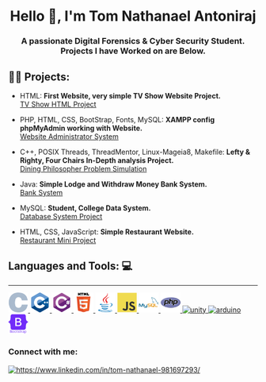 <h1 align="center">Hello 👋, I'm Tom Nathanael Antoniraj</h1>
<h3 align="center">A passionate Digital Forensics & Cyber Security Student. Projects I have Worked on are Below.</h3>

<h2 align="left">👨‍💻 Projects: </h2>

- HTML: <b> First Website, very simple TV Show Website Project. </b> <br>[TV Show HTML Project](https://github.com/TomNathanael/Simple-Fandom-TV-Show-Website.git) <br>

- PHP, HTML, CSS, BootStrap, Fonts, MySQL: <b> XAMPP config phpMyAdmin working with Website. </b> <br> [Website Administrator System](https://github.com/TomNathanael/Website-w-Administrator-Viewing.git) <br>

- C++, POSIX Threads, ThreadMentor, Linux-Mageia8, Makefile: <b> Lefty & Righty, Four Chairs In-Depth analysis Project. </b> <br> [Dining Philosopher Problem Simulation](https://github.com/TomNathanael/Dining-Philosophers-Simulation.git) <br>

- Java: <b> Simple Lodge and Withdraw Money Bank System. </b> <br>[Bank System](https://github.com/TomNathanael/Bank-System.git) <br>

- MySQL: <b> Student, College Data System. </b> <br>[Database System Project](https://github.com/TomNathanael/MySQL-Database-System.git) <br>

- HTML, CSS, JavaScript: <b> Simple Restaurant Website. </b> <br>[Restaurant Mini Project](https://github.com/TomNathanael/Pizza-HTML-Mini-Project) <br>


<h2 align="left">Languages and Tools: 💻 </h2> <hr>

<p align="left">  <a href="https://www.cprogramming.com/" target="_blank" rel="noreferrer"> <img src="https://raw.githubusercontent.com/devicons/devicon/master/icons/c/c-original.svg" alt="c" width="40" height="40"/> </a>
<a href="https://www.w3schools.com/cpp/" target="_blank" rel="noreferrer"> <img src="https://raw.githubusercontent.com/devicons/devicon/master/icons/cplusplus/cplusplus-original.svg" alt="cplusplus" width="40" height="40"/> </a>
<a href="https://www.w3schools.com/cs/" target="_blank" rel="noreferrer"> <img src="https://raw.githubusercontent.com/devicons/devicon/master/icons/csharp/csharp-original.svg" alt="csharp" width="40" height="40"/> </a>
<a href="https://www.w3.org/html/" target="_blank" rel="noreferrer"> <img src="https://raw.githubusercontent.com/devicons/devicon/master/icons/html5/html5-original-wordmark.svg" alt="html5" width="40" height="40"/> </a>
<a href="https://www.java.com" target="_blank" rel="noreferrer"> <img src="https://raw.githubusercontent.com/devicons/devicon/master/icons/java/java-original.svg" alt="java" width="40" height="40"/> </a>
<a href="https://developer.mozilla.org/en-US/docs/Web/JavaScript" target="_blank" rel="noreferrer"> <img src="https://raw.githubusercontent.com/devicons/devicon/master/icons/javascript/javascript-original.svg" alt="javascript" width="40" height="40"/> </a>
<a href="https://www.mysql.com/" target="_blank" rel="noreferrer"> <img src="https://raw.githubusercontent.com/devicons/devicon/master/icons/mysql/mysql-original-wordmark.svg" alt="mysql" width="40" height="40"/> </a>
<a href="https://www.php.net" target="_blank" rel="noreferrer"> <img src="https://raw.githubusercontent.com/devicons/devicon/master/icons/php/php-original.svg" alt="php" width="40" height="40"/> </a>
<a href="https://unity.com/" target="_blank" rel="noreferrer"> <img src="https://www.vectorlogo.zone/logos/unity3d/unity3d-icon.svg" alt="unity" width="40" height="40"/> </a>
<a href="https://www.arduino.cc/" target="_blank" rel="noreferrer"> <img src="https://cdn.worldvectorlogo.com/logos/arduino-1.svg" alt="arduino" width="40" height="40"/> </a>
<a href="https://getbootstrap.com" target="_blank" rel="noreferrer"> <img src="https://raw.githubusercontent.com/devicons/devicon/master/icons/bootstrap/bootstrap-plain-wordmark.svg" alt="bootstrap" width="40" height="40"/> </a> </p>

<h3 align="left">Connect with me:</h3>
<p align="left">
<a href="https://www.linkedin.com/in/tom-nathanael-981697293/" target="blank"><img align="center" src="https://raw.githubusercontent.com/rahuldkjain/github-profile-readme-generator/master/src/images/icons/Social/linked-in-alt.svg" alt="https://www.linkedin.com/in/tom-nathanael-981697293/" height="30" width="40" /></a>
</p>
